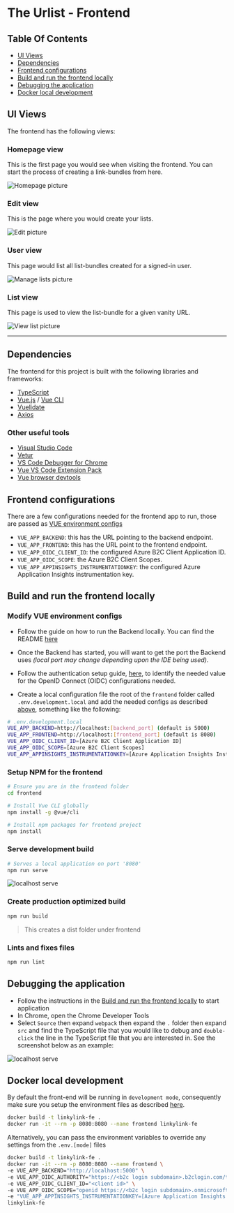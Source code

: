 # The Urlist - Frontend

## Table Of Contents

<!-- toc -->
- [UI Views](#ui-views)
- [Dependencies](#dependencies)
- [Frontend configurations](#frontend-configurations)
- [Build and run the frontend locally](#build-and-run-the-frontend-locally)
- [Debugging the application](#debugging-the-application)
- [Docker local development](#docker-local-development)
<!-- tocstop -->

## UI Views

The frontend has the following views:

### Homepage view

This is the first page you would see when visiting the frontend. You can start the process of creating a link-bundles from here.

  ![Homepage picture](docs/Images/Homepage.png)

### Edit view

This is the page where you would create your lists.

  ![Edit picture](docs/Images/Edit_page.png)

### User view

This page would list all list-bundles created for a signed-in user.

  ![Manage lists picture](docs/Images/Manage_lists_page.png)

### List view

This page is used to view the list-bundle for a given vanity URL.

  ![View list picture](docs/Images/View_page.png)

---

## Dependencies

The frontend for this project is built with the following libraries and frameworks:

- [TypeScript](https://www.typescriptlang.org/)
- [Vue.js](https://github.com/vuejs/vue) / [Vue CLI](https://github.com/vuejs/vue-cli)
- [Vuelidate](https://github.com/vuelidate/vuelidate)
- [Axios](https://github.com/axios/axios)

### Other useful tools

- [Visual Studio Code](https://code.visualstudio.com/?WT.mc_id=theurlist-github-buhollan)
- [Vetur](https://marketplace.visualstudio.com/items?itemName=octref.vetur&WT.mc_id=theurlist-github-buhollan)
- [VS Code Debugger for Chrome](https://marketplace.visualstudio.com/items?itemName=msjsdiag.debugger-for-chrome&WT.mc_id=theurlist-github-buhollan)
- [Vue VS Code Extension Pack](https://marketplace.visualstudio.com/items?itemName=sdras.vue-vscode-extensionpack&WT.mc_id=theurlist-github-buhollan)
- [Vue browser devtools](https://github.com/vuejs/vue-devtools)

## Frontend configurations

There are a few configurations needed for the frontend app to run, those are passed as [VUE environment configs](https://cli.vuejs.org/guide/mode-and-env.html)

- `VUE_APP_BACKEND`: this has the URL pointing to the backend endpoint.
- `VUE_APP_FRONTEND`: this has the URL point to the frontend endpoint.
- `VUE_APP_OIDC_CLIENT_ID`: the configured Azure B2C Client Application ID.
- `VUE_APP_OIDC_SCOPE`: the Azure B2C Client Scopes.
- `VUE_APP_APPINSIGHTS_INSTRUMENTATIONKEY`: the configured Azure Application Insights instrumentation key.

## Build and run the frontend locally

### Modify VUE environment configs

- Follow the guide on how to run the Backend locally. You can find the README [here](../api/README.md)

- Once the Backend has started, you will want to get the port the Backend uses _(local port may change depending upon the IDE being used)_.
- Follow the authentication setup guide, [here](../docs/AzureADB2C.md), to identify the needed value for the OpenID Connect (OIDC) configurations needed.
- Create a local configuration file the root of the `frontend` folder called `.env.development.local` and add the needed configs as described [above](#Frontend-configurations), something like the following:

```bash
# .env.development.local
VUE_APP_BACKEND=http://localhost:[backend_port] (default is 5000)
VUE_APP_FRONTEND=http://localhost:[frontend_port] (default is 8080)
VUE_APP_OIDC_CLIENT_ID=[Azure B2C Client Application ID]
VUE_APP_OIDC_SCOPE=[Azure B2C Client Scopes]
VUE_APP_APPINSIGHTS_INSTRUMENTATIONKEY=[Azure Application Insights Instrumentation Key]
```

### Setup NPM for the frontend

```bash
# Ensure you are in the frontend folder
cd frontend

# Install Vue CLI globally
npm install -g @vue/cli

# Install npm packages for frontend project
npm install
```

### Serve development build

```bash
# Serves a local application on port '8080'
npm run serve
```

![localhost serve](docs/Images/localhost_serve.png)

### Create production optimized build

```bash
npm run build
```

> This creates a dist folder under frontend

### Lints and fixes files

```bash
npm run lint
```

## Debugging the application

- Follow the instructions in the [Build and run the frontend locally](##-build-and-run-the-frontend-locally) to start application
- In Chrome, open the Chrome Developer Tools
- Select `Source` then expand `webpack` then expand the `.` folder then expand `src` and find the TypeScript file that you would like to debug and `double-click` the line in the TypeScript file that you are interested in. See the screenshot below as an example:

![localhost serve](docs/Images/localhost_debugging.png)

## Docker local development

By default the front-end will be running in `development mode`, consequently make sure you setup the environment files as described [here](###-Modify-Vue-Environment-Configs).

```bash
docker build -t linkylink-fe .
docker run -it --rm -p 8080:8080 --name frontend linkylink-fe
```

Alternatively, you can pass the environment variables to override any settings from the `.env.[mode]` files

```bash
docker build -t linkylink-fe .
docker run -it --rm -p 8080:8080 --name frontend \
-e VUE_APP_BACKEND="http://localhost:5000" \
-e VUE_APP_OIDC_AUTHORITY="https://<b2c login subdomain>.b2clogin.com/testprodoh.onmicrosoft.com/v2.0/.well-known/openid-configuration?p=B2C_1_SignUp_SignIn" \
-e VUE_APP_OIDC_CLIENT_ID="<client id>" \
-e VUE_APP_OIDC_SCOPE="openid https://<b2c login subdomain>.onmicrosoft.com/api/UrlBundle.ReadWrite" \
-e "VUE_APP_APPINSIGHTS_INSTRUMENTATIONKEY=[Azure Application Insights Instrumentation Key]" \
linkylink-fe
```
